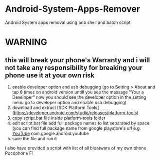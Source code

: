 # Android-System-Apps-Remover
Android System apps removal using adb shell and batch script

# WARNING
## this will break your phone's Warranty and i will not take any responsibility for breaking your phone use it at your own risk

1. enable developer option and usb debugging (go to Setting > About and tap 8 times on android version untill you see the massage "Your a Developer" now you should see the developer option in the setting menu go to developer option and enable usb debugging)
2. download and extract [SDK Platform Tools] (https://developer.android.com/studio/releases/platform-tools)
3. copy script.bat file inside platform-tools folder
4. edit script.bat file add full package names to list separated by space (you can find full package name from google playstore's url e.g. [YouTube](https://play.google.com/store/apps/details?id=com.google.android.youtube) com.google.android.youtube
5. save the file and run it

i also have provided a script with list of all bloatware of my own phone Pocophone F1
